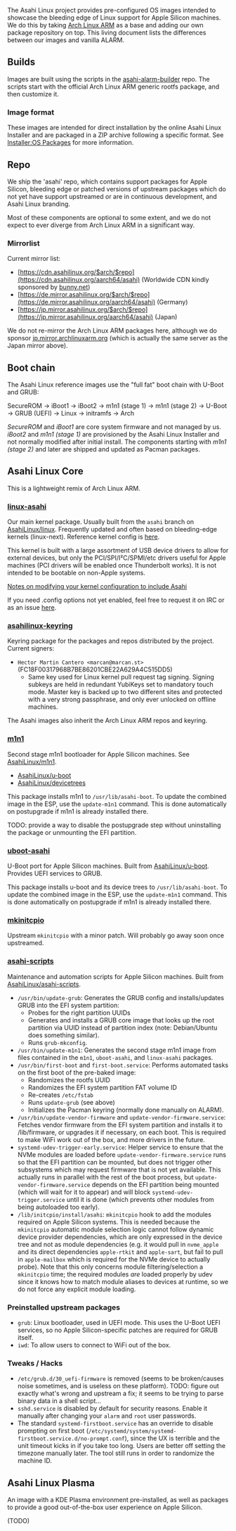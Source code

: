 The Asahi Linux project provides pre-configured OS images intended to showcase the bleeding edge of Linux support for Apple Silicon machines. We do this by taking [Arch Linux ARM](https://archlinuxarm.org/) as a base and adding our own package repository on top. This living document lists the differences between our images and vanilla ALARM.

## Builds

Images are built using the scripts in the [asahi-alarm-builder](https://github.com/AsahiLinux/asahi-alarm-builder/) repo. The scripts start with the official Arch Linux ARM generic rootfs package, and then customize it.

### Image format

These images are intended for direct installation by the online Asahi Linux Installer and are packaged in a ZIP archive following a specific format. See [Installer:OS Packages](Installer:OS-Packages.md) for more information.

## Repo

We ship the 'asahi' repo, which contains support packages for Apple Silicon, bleeding edge or patched versions of upstream packages which do not yet have support upstreamed or are in continuous development, and Asahi Linux branding.

Most of these components are optional to some extent, and we do not expect to ever diverge from Arch Linux ARM in a significant way.

### Mirrorlist

Current mirror list:

* [https://cdn.asahilinux.org/$arch/$repo](https://cdn.asahilinux.org/aarch64/asahi) (Worldwide CDN kindly sponsored by [bunny.net](https://bunny.net/))
* [https://de.mirror.asahilinux.org/$arch/$repo](https://de.mirror.asahilinux.org/aarch64/asahi) (Germany)
* [https://jp.mirror.asahilinux.org/$arch/$repo](https://jp.mirror.asahilinux.org/aarch64/asahi) (Japan)

We do not re-mirror the Arch Linux ARM packages here, although we do sponsor [jp.mirror.archlinuxarm.org](https://archlinuxarm.org/about/mirrors) (which is actually the same server as the Japan mirror above).

## Boot chain

The Asahi Linux reference images use the "full fat" boot chain with U-Boot and GRUB:

SecureROM → iBoot1 → iBoot2 → m1n1 (stage 1) → m1n1 (stage 2) → U-Boot → GRUB (UEFI) → Linux → initramfs → Arch

*SecureROM* and *iBoot1* are core system firmware and not managed by us. *iBoot2* and *m1n1 (stage 1)* are provisioned by the Asahi Linux Installer and not normally modified after initial install. The components starting with *m1n1 (stage 2)* and later are shipped and updated as Pacman packages.

## Asahi Linux Core

This is a lightweight remix of Arch Linux ARM.

### [linux-asahi](https://github.com/AsahiLinux/PKGBUILDs/tree/main/linux-asahi)

Our main kernel package. Usually built from the `asahi` branch on [AsahiLinux/linux](https://github.com/AsahiLinux/linux). Frequently updated and often based on bleeding-edge kernels (linux-next). Reference kernel config is [here](https://github.com/AsahiLinux/docs/wiki/Reference-Asahi-kernel-config).

This kernel is built with a large assortment of USB device drivers to allow for external devices, but only the PCI/SPI/I²C/SPMI/etc drivers useful for Apple machines (PCI drivers will be enabled once Thunderbolt works). It is not intended to be bootable on non-Apple systems.

[Notes on modifying your kernel configuration to include Asahi](https://github.com/AsahiLinux/docs/wiki/Kernel-config-notes-for-distros)

If you need .config options not yet enabled, feel free to request it on IRC or as an issue [here](https://github.com/AsahiLinux/PKGBUILDs).

### [asahilinux-keyring](https://github.com/AsahiLinux/PKGBUILDs/tree/main/asahilinux-keyring)

Keyring package for the packages and repos distributed by the project. Current signers:

* `Hector Martin Cantero <marcan@marcan.st>` (FC18F00317968B7BE86201CBE22A629A4C515DD5)
  * Same key used for Linux kernel pull request tag signing. Signing subkeys are held in redundant YubiKeys set to mandatory touch mode. Master key is backed up to two different sites and protected with a very strong passphrase, and only ever unlocked on offline machines.

The Asahi images also inherit the Arch Linux ARM repos and keyring.

### [m1n1](https://github.com/AsahiLinux/PKGBUILDs/tree/main/m1n1)

Second stage m1n1 bootloader for Apple Silicon machines. See [AsahiLinux/m1n1](https://github.com/AsahiLinux/m1n1).
* [AsahiLinux/u-boot](https://github.com/AsahiLinux/u-boot)
* [AsahiLinux/devicetrees](https://github.com/AsahiLinux/devicetrees)

This package installs m1n1 to `/usr/lib/asahi-boot`. To update the combined image in the ESP, use the `update-m1n1` command. This is done automatically on postupgrade if m1n1 is already installed there.

TODO: provide a way to disable the postupgrade step without uninstalling the package or unmounting the EFI partition.

### [uboot-asahi](https://github.com/AsahiLinux/PKGBUILDs/tree/main/uboot-asahi)

U-Boot port for Apple Silicon machines. Built from [AsahiLinux/u-boot](https://github.com/AsahiLinux/u-boot). Provides UEFI services to GRUB.

This package installs u-boot and its device trees to `/usr/lib/asahi-boot`. To update the combined image in the ESP, use the `update-m1n1` command. This is done automatically on postupgrade if m1n1 is already installed there.

### [mkinitcpio](https://github.com/AsahiLinux/PKGBUILDs/tree/main/mkinitcpio)

Upstream `mkinitcpio` with a minor patch. Will probably go away soon once upstreamed.

### [asahi-scripts](https://github.com/AsahiLinux/PKGBUILDs/tree/main/asahi-scripts)

Maintenance and automation scripts for Apple Silicon machines. Built from [AsahiLinux/asahi-scripts](https://github.com/AsahiLinux/asahi-scripts).

* `/usr/bin/update-grub`: Generates the GRUB config and installs/updates GRUB into the EFI system partition:
  * Probes for the right partition UUIDs
  * Generates and installs a GRUB core image that looks up the root partition via UUID instead of partition index (note: Debian/Ubuntu does something similar).
  * Runs `grub-mkconfig`.
* `/usr/bin/update-m1n1`: Generates the second stage m1n1 image from files contained in the `m1n1`, `uboot-asahi`, and `linux-asahi` packages.
* `/usr/bin/first-boot` and `first-boot.service`: Performs automated tasks on the first boot of the pre-baked image:
  * Randomizes the rootfs UUID
  * Randomizes the EFI system partition FAT volume ID
  * Re-creates `/etc/fstab`
  * Runs `update-grub` (see above)
  * Initializes the Pacman keyring (normally done manually on ALARM).
* `/usr/bin/update-vendor-firmware` and `update-vendor-firmware.service`: Fetches vendor firmware from the EFI system partition and installs it to /lib/firmware, or upgrades it if necessary, on each boot. This is required to make WiFi work out of the box, and more drivers in the future.
* `systemd-udev-trigger-early.service`: Helper service to ensure that the NVMe modules are loaded before `update-vendor-firmware.service` runs so that the EFI partition can be mounted, but does not trigger other subsystems which may request firmware that is not yet available. This actually runs in parallel with the rest of the boot process, but `update-vendor-firmware.service` depends on the EFI partition being mounted (which will wait for it to appear) and will block `systemd-udev-trigger.service` until it is done (which prevents other modules from being autoloaded too early).
* `/lib/initcpio/install/asahi`: `mkinitcpio` hook to add the modules required on Apple Silicon systems. This is needed because the `mkinitcpio` automatic module selection logic cannot follow dynamic device provider dependencies, which are only expressed in the device tree and not as module dependencies (e.g. it would pull in `nvme_apple` and its direct dependencies `apple-rtkit` and `apple-sart`, but fail to pull in `apple-mailbox` which is required for the NVMe device to actually probe). Note that this only concerns module filtering/selection a `mkinitcpio` time; the required modules *are* loaded properly by udev since it knows how to match module aliases to devices at runtime, so we do not force any explicit module loading.

### Preinstalled upstream packages

* `grub`: Linux bootloader, used in UEFI mode. This uses the U-Boot UEFI services, so no Apple Silicon-specific patches are required for GRUB itself.
* `iwd`: To allow users to connect to WiFi out of the box.

### Tweaks / Hacks

* `/etc/grub.d/30_uefi-firmware` is removed (seems to be broken/causes noise sometimes, and is useless on these platform). TODO: figure out exactly what's wrong and upstream a fix; it seems to be trying to parse binary data in a shell script...
* `sshd.service` is disabled by default for security reasons. Enable it manually after changing your `alarm` and `root` user passwords.
* The standard `systemd-firstboot.service` has an override to disable prompting on first boot (`/etc/systemd/system/systemd-firstboot.service.d/no-prompt.conf`), since the UX is terrible and the unit timeout kicks in if you take too long. Users are better off setting the timezone manually later. The tool still runs in order to randomize the machine ID.

## Asahi Linux Plasma

An image with a KDE Plasma environment pre-installed, as well as packages to provide a good out-of-the-box user experience on Apple Silicon.

(TODO)
